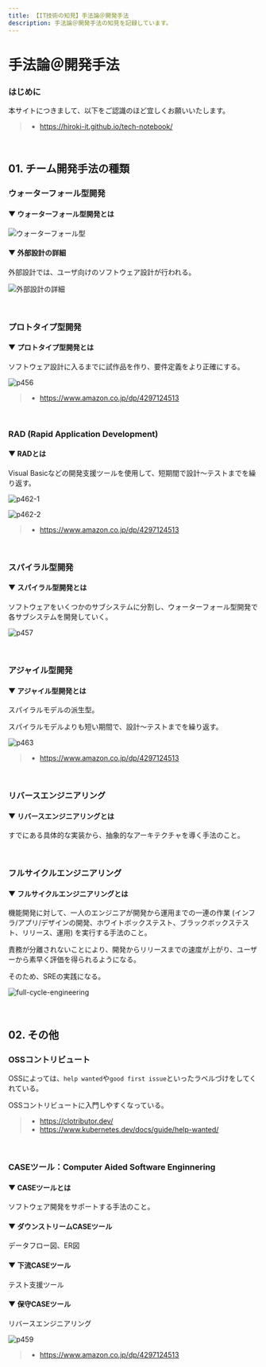 ```yaml
---
title: 【IT技術の知見】手法論＠開発手法
description: 手法論＠開発手法の知見を記録しています。
---
```


# 手法論＠開発手法

### はじめに

本サイトにつきまして、以下をご認識のほど宜しくお願いいたします。

> - https://hiroki-it.github.io/tech-notebook/

<br>

## 01. チーム開発手法の種類

### ウォーターフォール型開発

#### ▼ ウォーターフォール型開発とは

![ウォーターフォール型](https://raw.githubusercontent.com/hiroki-it/tech-notebook-images/master/images/ウォーターフォール型.png)

#### ▼ 外部設計の詳細

外部設計では、ユーザ向けのソフトウェア設計が行われる。

![外部設計の詳細](https://raw.githubusercontent.com/hiroki-it/tech-notebook-images/master/images/外部設計の詳細.png)

<br>

### プロトタイプ型開発

#### ▼ プロトタイプ型開発とは

ソフトウェア設計に入るまでに試作品を作り、要件定義をより正確にする。

![p456](https://raw.githubusercontent.com/hiroki-it/tech-notebook-images/master/images/p456.png)

> - https://www.amazon.co.jp/dp/4297124513

<br>

### RAD (Rapid Application Development)

#### ▼ RADとは

Visual Basicなどの開発支援ツールを使用して、短期間で設計～テストまでを繰り返す。

![p462-1](https://raw.githubusercontent.com/hiroki-it/tech-notebook-images/master/images/p462-1.png)

![p462-2](https://raw.githubusercontent.com/hiroki-it/tech-notebook-images/master/images/p462-2.png)

> - https://www.amazon.co.jp/dp/4297124513

<br>

### スパイラル型開発

#### ▼ スパイラル型開発とは

ソフトウェアをいくつかのサブシステムに分割し、ウォーターフォール型開発で各サブシステムを開発していく。

![p457](https://raw.githubusercontent.com/hiroki-it/tech-notebook-images/master/images/p457.png)

<br>

### アジャイル型開発

#### ▼ アジャイル型開発とは

スパイラルモデルの派生型。

スパイラルモデルよりも短い期間で、設計～テストまでを繰り返す。

![p463](https://raw.githubusercontent.com/hiroki-it/tech-notebook-images/master/images/p463.png)

> - https://www.amazon.co.jp/dp/4297124513

<br>

### リバースエンジニアリング

#### ▼ リバースエンジニアリングとは

すでにある具体的な実装から、抽象的なアーキテクチャを導く手法のこと。

<br>

### フルサイクルエンジニアリング

#### ▼ フルサイクルエンジニアリングとは

機能開発に対して、一人のエンジニアが開発から運用までの一連の作業 (インフラ/アプリ/デザインの開発、ホワイトボックステスト、ブラックボックステスト、リリース、運用) を実行する手法のこと。

責務が分離されないことにより、開発からリリースまでの速度が上がり、ユーザーから素早く評価を得られるようになる。

そのため、SREの実践になる。

![full-cycle-engineering](https://raw.githubusercontent.com/hiroki-it/tech-notebook-images/master/images/full-cycle-engineering.png)

<br>

## 02. その他

### OSSコントリビュート

OSSによっては、`help wanted`や`good first issue`といったラベルづけをしてくれている。

OSSコントリビュートに入門しやすくなっている。

> - https://clotributor.dev/
> - https://www.kubernetes.dev/docs/guide/help-wanted/

<br>

### CASEツール：Computer Aided Software Enginnering

#### ▼ CASEツールとは

ソフトウェア開発をサポートする手法のこと。

#### ▼ ダウンストリームCASEツール

データフロー図、ER図

#### ▼ 下流CASEツール

テスト支援ツール

#### ▼ 保守CASEツール

リバースエンジニアリング

![p459](https://raw.githubusercontent.com/hiroki-it/tech-notebook-images/master/images/p459.png)

> - https://www.amazon.co.jp/dp/4297124513

<br>
